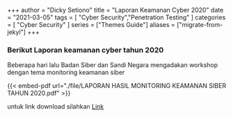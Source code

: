 +++
author = "Dicky Setiono"
title = "Laporan Keamanan Cyber 2020"
date = "2021-03-05"
tags = [ "Cyber Security","Penetration Testing" ]
categories = [ "Cyber Security" ]
series = ["Themes Guide"] 
aliases = ["migrate-from-jekyl"]
+++

### Berikut Laporan keamanan cyber tahun 2020

Beberapa hari lalu Badan Siber dan Sandi Negara mengadakan workshop dengan tema monitoring keamanan siber

{{< embed-pdf url="./file/LAPORAN HASIL MONITORING KEAMANAN SIBER TAHUN 2020.pdf" >}}

untuk link download silahkan [Link](https://cloud.bssn.go.id/s/ZSdfebRTKW7p8nW)